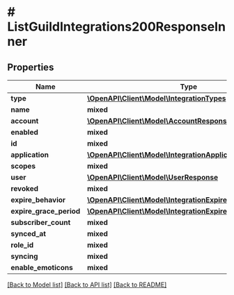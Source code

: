 # # ListGuildIntegrations200ResponseInner

## Properties

Name | Type | Description | Notes
------------ | ------------- | ------------- | -------------
**type** | [**\OpenAPI\Client\Model\IntegrationTypes**](IntegrationTypes.md) |  |
**name** | **mixed** |  | [optional]
**account** | [**\OpenAPI\Client\Model\AccountResponse**](AccountResponse.md) |  | [optional]
**enabled** | **mixed** |  | [optional]
**id** | **mixed** |  |
**application** | [**\OpenAPI\Client\Model\IntegrationApplicationResponse**](IntegrationApplicationResponse.md) |  |
**scopes** | **mixed** |  |
**user** | [**\OpenAPI\Client\Model\UserResponse**](UserResponse.md) |  |
**revoked** | **mixed** |  | [optional]
**expire_behavior** | [**\OpenAPI\Client\Model\IntegrationExpireBehaviorTypes**](IntegrationExpireBehaviorTypes.md) |  | [optional]
**expire_grace_period** | [**\OpenAPI\Client\Model\IntegrationExpireGracePeriodTypes**](IntegrationExpireGracePeriodTypes.md) |  | [optional]
**subscriber_count** | **mixed** |  | [optional]
**synced_at** | **mixed** |  | [optional]
**role_id** | **mixed** |  | [optional]
**syncing** | **mixed** |  | [optional]
**enable_emoticons** | **mixed** |  | [optional]

[[Back to Model list]](../../README.md#models) [[Back to API list]](../../README.md#endpoints) [[Back to README]](../../README.md)
